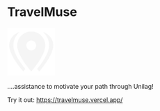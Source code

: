 # TravelMuse

<img src="./Favicon.svg" alt="Location" width = "110px" className="justify-center"/>

....assistance to motivate your path through Unilag!


Try it out: https://travelmuse.vercel.app/
